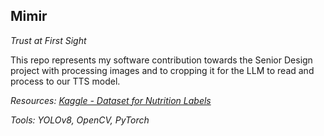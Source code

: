 ## Mimir
*Trust at First Sight*

This repo represents my software contribution towards the Senior Design project with processing images and to cropping it for the LLM to read and process to our TTS model.

*Resources: [Kaggle - Dataset for Nutrition Labels](https://www.kaggle.com/datasets/shensivam/nutritional-facts-from-food-label/data)*

*Tools: YOLOv8, OpenCV, PyTorch*
